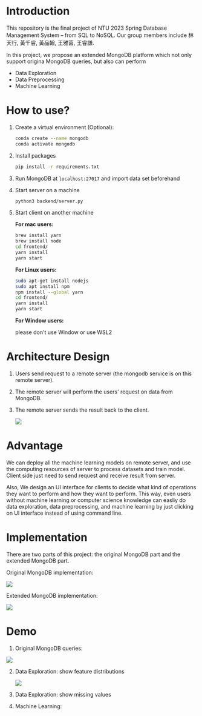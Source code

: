 # Introduction

This repository is the final project of NTU 2023 Spring Database Management System – from SQL to NoSQL. Our group members include 林天行, 黃千睿, 黃品翰, 王雅茵, 王睿謙.



In this project, we propose an extended MongoDB platform which not only support origina MongoDB queries, but also can perform 

- Data Exploration
- Data Preprocessing
- Machine Learning



# How to use?

1. Create a virtual environment (Optional):

   ```bash
   conda create --name mongodb
   conda activate mongodb
   ```

2. Install packages

   ```bash
   pip install -r requirements.txt
   ```

3. Run MongoDB at `localhost:27017` and import data set beforehand


4. Start server on a machine

   ```bash
   python3 backend/server.py
   ```

5. Start client on another machine

   **For mac users:**
   
   ```bash
   brew install yarn
   brew install node
   cd frontend/
   yarn install
   yarn start
   ```
   
   **For Linux users:**
   
   ```bash
   sudo apt-get install nodejs
   sudo apt install npm
   npm install --global yarn
   cd frontend/
   yarn install
   yarn start
   ```
   
   **For Window users:**
   
   please don't use Window or use WSL2

# Architecture Design

1. Users send request to a remote server (the mongodb service is on this remote server).

2. The remote server will perform the users' request on data from MongoDB.

3. The remote server sends the result back to the client.

   ![](https://i.imgur.com/h5oVvvB.png)

# Advantage

We can deploy all the machine learning models on remote server, and use the computing resources of server to process datasets and train model. Client side just need to send request and receive result from server.

Also, We design an UI interface for clients to decide what kind of operations they want to perform and how they want to perform. This way, even users without machine learning or computer science knowledge can easliy do data exploration, data preprocessing, and machine learning by just clicking on UI interface instead of using command line.

# Implementation

There are two parts of this project: the original MongoDB part and the extended MongoDB part.

Original MongoDB implementation:

![](https://i.imgur.com/cVUGh1s.png)

Extended MongoDB implementation:

![](https://i.imgur.com/TscN7LG.png)

# Demo

1. Original MongoDB queries:

![](https://i.imgur.com/h1nAZlG.png)

2. Data Exploration: show feature distributions

   ![](https://i.imgur.com/PIhoNhi.png)

3. Data Exploration: show missing values

   

4. Machine Learning:
